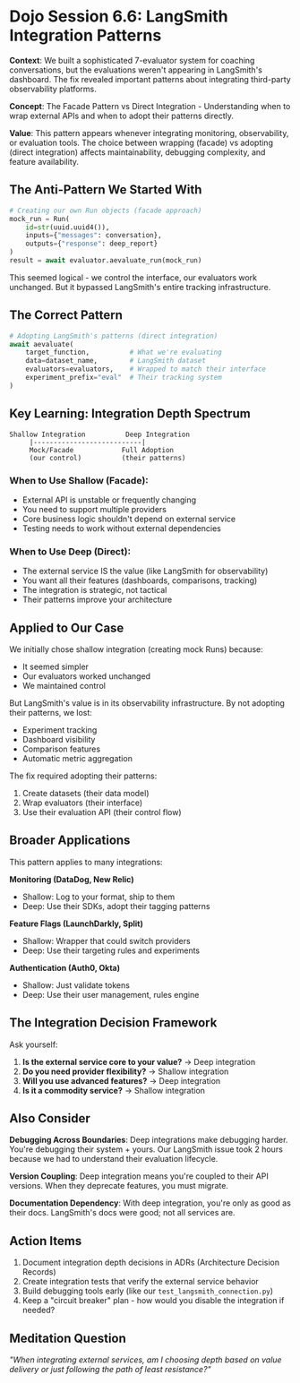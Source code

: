 # Dojo Session 6.6: LangSmith Integration Patterns

**Context**: We built a sophisticated 7-evaluator system for coaching conversations, but the evaluations weren't appearing in LangSmith's dashboard. The fix revealed important patterns about integrating third-party observability platforms.

**Concept**: The Facade Pattern vs Direct Integration - Understanding when to wrap external APIs and when to adopt their patterns directly.

**Value**: This pattern appears whenever integrating monitoring, observability, or evaluation tools. The choice between wrapping (facade) vs adopting (direct integration) affects maintainability, debugging complexity, and feature availability.

## The Anti-Pattern We Started With

```python
# Creating our own Run objects (facade approach)
mock_run = Run(
    id=str(uuid.uuid4()),
    inputs={"messages": conversation},
    outputs={"response": deep_report}
)
result = await evaluator.aevaluate_run(mock_run)
```

This seemed logical - we control the interface, our evaluators work unchanged. But it bypassed LangSmith's entire tracking infrastructure.

## The Correct Pattern

```python
# Adopting LangSmith's patterns (direct integration)
await aevaluate(
    target_function,          # What we're evaluating
    data=dataset_name,        # LangSmith dataset
    evaluators=evaluators,    # Wrapped to match their interface
    experiment_prefix="eval"  # Their tracking system
)
```

## Key Learning: Integration Depth Spectrum

```
Shallow Integration          Deep Integration
     |---------------------------|
     Mock/Facade            Full Adoption
     (our control)          (their patterns)
```

### When to Use Shallow (Facade):
- External API is unstable or frequently changing
- You need to support multiple providers
- Core business logic shouldn't depend on external service
- Testing needs to work without external dependencies

### When to Use Deep (Direct):
- The external service IS the value (like LangSmith for observability)
- You want all their features (dashboards, comparisons, tracking)
- The integration is strategic, not tactical
- Their patterns improve your architecture

## Applied to Our Case

We initially chose shallow integration (creating mock Runs) because:
- It seemed simpler
- Our evaluators worked unchanged
- We maintained control

But LangSmith's value is in its observability infrastructure. By not adopting their patterns, we lost:
- Experiment tracking
- Dashboard visibility  
- Comparison features
- Automatic metric aggregation

The fix required adopting their patterns:
1. Create datasets (their data model)
2. Wrap evaluators (their interface)
3. Use their evaluation API (their control flow)

## Broader Applications

This pattern applies to many integrations:

**Monitoring (DataDog, New Relic)**
- Shallow: Log to your format, ship to them
- Deep: Use their SDKs, adopt their tagging patterns

**Feature Flags (LaunchDarkly, Split)**
- Shallow: Wrapper that could switch providers
- Deep: Use their targeting rules and experiments

**Authentication (Auth0, Okta)**
- Shallow: Just validate tokens
- Deep: Use their user management, rules engine

## The Integration Decision Framework

Ask yourself:
1. **Is the external service core to your value?** → Deep integration
2. **Do you need provider flexibility?** → Shallow integration
3. **Will you use advanced features?** → Deep integration
4. **Is it a commodity service?** → Shallow integration

## Also Consider

**Debugging Across Boundaries**: Deep integrations make debugging harder. You're debugging their system + yours. Our LangSmith issue took 2 hours because we had to understand their evaluation lifecycle.

**Version Coupling**: Deep integration means you're coupled to their API versions. When they deprecate features, you must migrate.

**Documentation Dependency**: With deep integration, you're only as good as their docs. LangSmith's docs were good; not all services are.

## Action Items

1. Document integration depth decisions in ADRs (Architecture Decision Records)
2. Create integration tests that verify the external service behavior
3. Build debugging tools early (like our `test_langsmith_connection.py`)
4. Keep a "circuit breaker" plan - how would you disable the integration if needed?

## Meditation Question

*"When integrating external services, am I choosing depth based on value delivery or just following the path of least resistance?"*